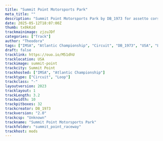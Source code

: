 ```yaml
---
title: "Summit Point Motorsports Park"
meta_title: ""
description: "Summit Point Motorsports Park by DB_1973 for assetto corsa"
date: 2025-05-12T18:07:00Z
thumb: tx0kKzd
trackmainimage: zjzuJDf
categories: ["Track"]
author: "Theodora"
tags: ["IMSA", "Atlantic Championship", "Circuit", "DB_1973", "USA", "Loop"]
draft: false
tracklink: https://ouo.io/M51dhU
tracklocation: USA
trackimage: summit-point
trackcity: Summit Point
trackhosted: ["IMSA", "Atlantic Championship"]
tracktype: ["Circuit", "Loop"]
trackclass: "-" 
layoutversion: 2023
tracklayout: 1
trackLength: 3.2
trackwidth: 10
trackpitboxes: 32
trackcreator: DB_1973
trackversion: "2.0"
trackcsp: "Unknown"
trackname: "Summit Point Motorsports Park"
trackfolder: "summit_point_raceway"
trackhost: mods
---
```

